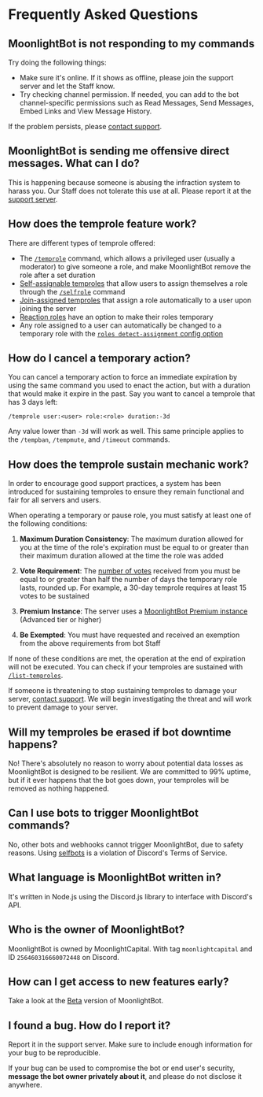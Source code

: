 # Frequently Asked Questions

## MoonlightBot is not responding to my commands

Try doing the following things:

* Make sure it's online. If it shows as offline, please join the support server and let the Staff know.
* Try checking channel permission. If needed, you can add to the bot channel-specific permissions such as Read Messages, Send Messages, Embed Links and View Message History.

If the problem persists, please [contact support](https://discord.gg/hNQWVVC).

## MoonlightBot is sending me offensive direct messages. What can I do?

This is happening because someone is abusing the infraction system to harass you. Our Staff does not tolerate this use at all. Please report it at the [support server](https://discord.gg/hNQWVVC).

## How does the temprole feature work?

There are different types of temprole offered:

* The [`/temprole`](../role-management-commands/temprole.md) command, which allows a privileged user (usually a moderator) to give someone a role, and make MoonlightBot remove the role after a set duration
* [Self-assignable temproles](../management-commands/config.md#roles-self-assignable) that allow users to assign themselves a role through the [`/selfrole`](../role-management-commands/selfrole.md) command
* [Join-assigned temproles](../management-commands/config.md#roles-join-assignable) that assign a role automatically to a user upon joining the server
* [Reaction roles](setting-up-reaction-roles.md) have an option to make their roles temporary
* Any role assigned to a user can automatically be changed to a temporary role with the [`roles detect-assignment` config option](./management-commands/config.md#roles-detect-assignment)

## How do I cancel a temporary action?

You can cancel a temporary action to force an immediate expiration by using the same command you used to enact the action, but with a duration that would make it expire in the past. Say you want to cancel a temprole that has 3 days left:

```
/temprole user:<user> role:<role> duration:-3d
```

Any value lower than `-3d` will work as well. This same principle applies to the `/tempban`, `/tempmute`, and `/timeout` commands.

## How does the temprole sustain mechanic work?

In order to encourage good support practices, a system has been introduced for sustaining temproles to ensure they remain functional and fair for all servers and users.

When operating a temporary or pause role, you must satisfy at least one of the following conditions:

1. **Maximum Duration Consistency**: The maximum duration allowed for you at the time of the role's expiration must be equal to or greater than their maximum duration allowed at the time the role was added

2. **Vote Requirement**: The [number of votes](../support/upvote-moonlightbot.md) received from you must be equal to or greater than half the number of days the temporary role lasts, rounded up. For example, a 30-day temprole requires at least 15 votes to be sustained

3. **Premium Instance**: The server uses a [MoonlightBot Premium instance](../support/premium.md) (Advanced tier or higher)

4. **Be Exempted**: You must have requested and received an exemption from the above requirements from bot Staff

If none of these conditions are met, the operation at the end of expiration will not be executed. You can check if your temproles are sustained with [`/list-temproles`](../role-management-commands/list-temproles.md).

If someone is threatening to stop sustaining temproles to damage your server, [contact support](https://discord.gg/hNQWVVC). We will begin investigating the threat and will work to prevent damage to your server.

## Will my temproles be erased if bot downtime happens?

No! There's absolutely no reason to worry about potential data losses as MoonlightBot is designed to be resilient. We are committed to 99% uptime, but if it ever happens that the bot goes down, your temproles will be removed as nothing happened.

## Can I use bots to trigger MoonlightBot commands?

No, other bots and webhooks cannot trigger MoonlightBot, due to safety reasons. Using [selfbots](https://support.discord.com/hc/en-us/articles/115002192352-Automated-User-Accounts-Self-Bots) is a violation of Discord's Terms of Service.

## What language is MoonlightBot written in?

It's written in Node.js using the Discord.js library to interface with Discord's API.

## Who is the owner of MoonlightBot?

MoonlightBot is owned by MoonlightCapital. With tag `moonlightcapital` and ID `256460316660072448` on Discord.

## How can I get access to new features early?

Take a look at the [Beta](../support/beta.md) version of MoonlightBot.

## I found a bug. How do I report it?

Report it in the support server. Make sure to include enough information for your bug to be reproducible.

If your bug can be used to compromise the bot or end user's security, **message the bot owner privately about it**, and please do not disclose it anywhere.